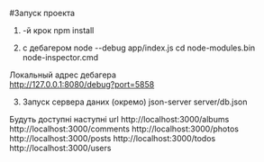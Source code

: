 #Запуск проекта
1) -й крок
npm install

2) с дебагером
  node --debug app/index.js
  cd node-modules\.bin\
  node-inspector.cmd

  Локальный адрес дебагера  
  http://127.0.0.1:8080/debug?port=5858
  
3) Запуск сервера даних (окремо)
   json-server server/db.json
 
  Будуть доступні наступні url
  http://localhost:3000/albums
  http://localhost:3000/comments
  http://localhost:3000/photos
  http://localhost:3000/posts
  http://localhost:3000/todos
  http://localhost:3000/users

